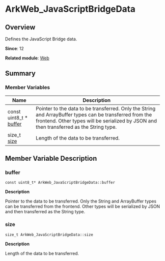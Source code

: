 # ArkWeb_JavaScriptBridgeData


## Overview

Defines the JavaScript Bridge data.

**Since**: 12

**Related module**: [Web](_web.md)


## Summary


### Member Variables

| Name| Description| 
| -------- | -------- |
| const uint8_t \* [buffer](#buffer) | Pointer to the data to be transferred. Only the String and ArrayBuffer types can be transferred from the frontend. Other types will be serialized by JSON and then transferred as the String type. | 
| size_t [size](#size) | Length of the data to be transferred. | 


## Member Variable Description


### buffer

```
const uint8_t* ArkWeb_JavaScriptBridgeData::buffer
```
**Description**

Pointer to the data to be transferred. Only the String and ArrayBuffer types can be transferred from the frontend. Other types will be serialized by JSON and then transferred as the String type.


### size

```
size_t ArkWeb_JavaScriptBridgeData::size
```
**Description**

Length of the data to be transferred.
